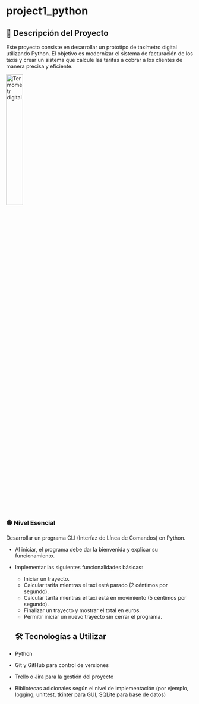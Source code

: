 # project1_python

## 📝 Descripción del Proyecto

Este proyecto consiste en desarrollar un prototipo de taxímetro digital utilizando Python. El objetivo es modernizar el sistema de facturación de los taxis y crear un sistema que calcule las tarifas a cobrar a los clientes de manera precisa y eficiente.

<img src="https://encrypted-tbn0.gstatic.com/images?q=tbn:ANd9GcQJbCCJcpCvjjhTdBLmri9SGKN-AMcA2ir6mIjPSv-iUVV9RjKrJcOf4KVYD0-tT25rp24&usqp=CAU" alt="Termometr digital"  width="30%"/>

### 🟢 Nivel Esencial

Desarrollar un programa CLI (Interfaz de Línea de Comandos) en Python.

- Al iniciar, el programa debe dar la bienvenida y explicar su funcionamiento.
- Implementar las siguientes funcionalidades básicas:
  - Iniciar un trayecto.
  - Calcular tarifa mientras el taxi está parado (2 céntimos por segundo).
  - Calcular tarifa mientras el taxi está en movimiento (5 céntimos por segundo).
  - Finalizar un trayecto y mostrar el total en euros.
  - Permitir iniciar un nuevo trayecto sin cerrar el programa.
 
  ## 🛠️ Tecnologías a Utilizar

- Python
- Git y GitHub para control de versiones
- Trello o Jira para la gestión del proyecto
- Bibliotecas adicionales según el nivel de implementación (por ejemplo, logging, unittest, tkinter para GUI, SQLite para base de datos)
